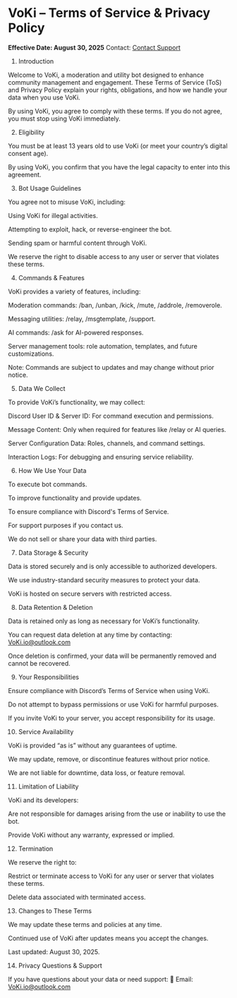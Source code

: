 # VoKi – Terms of Service & Privacy Policy

**Effective Date: August 30, 2025**
Contact: [Contact Support](mailto:VoKi.io@outlook.com)


1. Introduction

Welcome to VoKi, a moderation and utility bot designed to enhance community management and engagement. These Terms of Service (ToS) and Privacy Policy explain your rights, obligations, and how we handle your data when you use VoKi.

By using VoKi, you agree to comply with these terms. If you do not agree, you must stop using VoKi immediately.

2. Eligibility

You must be at least 13 years old to use VoKi (or meet your country’s digital consent age).

By using VoKi, you confirm that you have the legal capacity to enter into this agreement.

3. Bot Usage Guidelines

You agree not to misuse VoKi, including:

Using VoKi for illegal activities.

Attempting to exploit, hack, or reverse-engineer the bot.

Sending spam or harmful content through VoKi.

We reserve the right to disable access to any user or server that violates these terms.

4. Commands & Features

VoKi provides a variety of features, including:

Moderation commands: /ban, /unban, /kick, /mute, /addrole, /removerole.

Messaging utilities: /relay, /msgtemplate, /support.

AI commands: /ask for AI-powered responses.

Server management tools: role automation, templates, and future customizations.

Note: Commands are subject to updates and may change without prior notice.

5. Data We Collect

To provide VoKi’s functionality, we may collect:

Discord User ID & Server ID: For command execution and permissions.

Message Content: Only when required for features like /relay or AI queries.

Server Configuration Data: Roles, channels, and command settings.

Interaction Logs: For debugging and ensuring service reliability.

6. How We Use Your Data

To execute bot commands.

To improve functionality and provide updates.

To ensure compliance with Discord's Terms of Service.

For support purposes if you contact us.

We do not sell or share your data with third parties.

7. Data Storage & Security

Data is stored securely and is only accessible to authorized developers.

We use industry-standard security measures to protect your data.

VoKi is hosted on secure servers with restricted access.

8. Data Retention & Deletion

Data is retained only as long as necessary for VoKi’s functionality.

You can request data deletion at any time by contacting:
VoKi.io@outlook.com

Once deletion is confirmed, your data will be permanently removed and cannot be recovered.

9. Your Responsibilities

Ensure compliance with Discord’s Terms of Service when using VoKi.

Do not attempt to bypass permissions or use VoKi for harmful purposes.

If you invite VoKi to your server, you accept responsibility for its usage.

10. Service Availability

VoKi is provided “as is” without any guarantees of uptime.

We may update, remove, or discontinue features without prior notice.

We are not liable for downtime, data loss, or feature removal.

11. Limitation of Liability

VoKi and its developers:

Are not responsible for damages arising from the use or inability to use the bot.

Provide VoKi without any warranty, expressed or implied.

12. Termination

We reserve the right to:

Restrict or terminate access to VoKi for any user or server that violates these terms.

Delete data associated with terminated access.

13. Changes to These Terms

We may update these terms and policies at any time.

Continued use of VoKi after updates means you accept the changes.

Last updated: August 30, 2025.

14. Privacy Questions & Support

If you have questions about your data or need support:
📧 Email: VoKi.io@outlook.com
